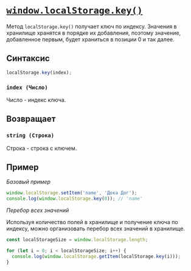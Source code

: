 # [`window.localStorage.key()`](../index.md)

Метод `localStorage.key()` получает ключ по индексу. Значения в хранилище хранятся в порядке их добавления, поэтому значение, добавленное первым, будет храниться в позиции 0 и так далее.

## Синтаксис

```js
localStorage.key(index);
```

### `index (Число)`

Число - индекс ключа.

## Возвращает

### `string (Строка)`

Строка - строка с ключем.

## Пример

_Базовый пример_

```js
window.localStorage.setItem('name', 'Дока Дог');
console.log(window.localStorage.key(0)); // 'name'
```

_Перебор всех значений_

Используя количество полей в хранилище и получение ключа по индексу, можно организовать перебор всех значений в хранилище.

```js
const localStorageSize = window.localStorage.length;

for (let i = 0; i < localStorageSize; i++) {
  console.log(window.localStorage.getItem(localStorage.key(i)));
}
```
